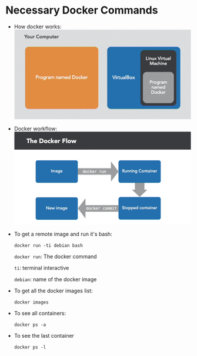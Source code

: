 # Necessary Docker Commands
* How docker works:
    ![](./images/how-docker-works.png)
* Docker workflow:
    ![](./images/docker-work-flow.png)
* To get a remote image and run it's bash:
    ```
    docker run -ti debian bash
    ```
    `docker run`: The docker command
    
    ```ti```: terminal interactive
    
    `debian`: name of the docker image

* To get all the docker images list:
    ```
    docker images
    ```
* To see all containers:
    ```
    docker ps -a
    ```
* To see the last container
    ```
    docker ps -l
    ```

